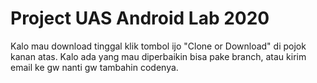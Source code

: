 # Project UAS Android Lab 2020
 
Kalo mau download tinggal klik tombol ijo "Clone or Download" di pojok kanan atas. Kalo ada yang mau diperbaikin bisa pake branch, atau kirim email ke gw nanti gw tambahin codenya. 